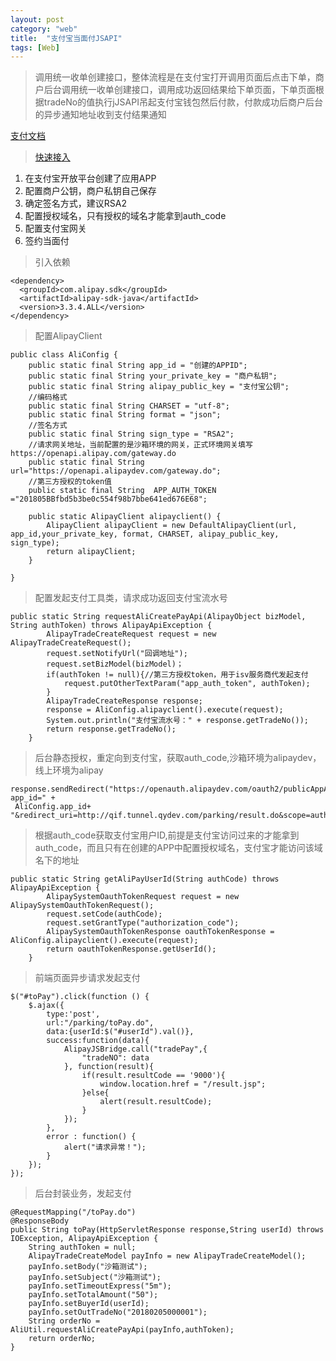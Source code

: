 ```yaml
---
layout: post
category: "web"
title:  "支付宝当面付JSAPI"
tags: [Web]
---
```



> 调用统一收单创建接口，整体流程是在支付宝打开调用页面后点击下单，商户后台调用统一收单创建接口，调用成功返回结果给下单页面，下单页面根据tradeNo的值执行jJSAPI吊起支付宝钱包然后付款，付款成功后商户后台的异步通知地址收到支付结果通知

[支付文档](https://docs.open.alipay.com/api_1/alipay.trade.create)



> [快速接入](https://docs.open.alipay.com/194/105170/)  


1. 在支付宝开放平台创建了应用APP
1. 配置商户公钥，商户私钥自己保存
1. 确定签名方式，建议RSA2
1. 配置授权域名，只有授权的域名才能拿到auth_code
2. 配置支付宝网关
2. 签约当面付

<!-- more -->


> 引入依赖  

	<dependency>
	  <groupId>com.alipay.sdk</groupId>
	  <artifactId>alipay-sdk-java</artifactId>
	  <version>3.3.4.ALL</version>
	</dependency>



> 配置AlipayClient

	public class AliConfig {
	    public static final String app_id = "创建的APPID";
	    public static final String your_private_key = "商户私钥";
	    public static final String alipay_public_key = "支付宝公钥";
	    //编码格式
	    public static final String CHARSET = "utf-8";
	    public static final String format = "json";
	    //签名方式
	    public static final String sign_type = "RSA2";
	    //请求网关地址，当前配置的是沙箱环境的网关，正式环境网关填写https://openapi.alipay.com/gateway.do
	    public static final String url="https://openapi.alipaydev.com/gateway.do";
	    //第三方授权的token值
	    public static final String  APP_AUTH_TOKEN ="201805BBfbd5b3be0c554f98b7bbe641ed676E68";
	    
	    public static AlipayClient alipayclient() {
	        AlipayClient alipayClient = new DefaultAlipayClient(url, app_id,your_private_key, format, CHARSET, alipay_public_key, sign_type);
	        return alipayClient;
	    }

	}
	    


> 配置发起支付工具类，请求成功返回支付宝流水号  

	public static String requestAliCreatePayApi(AlipayObject bizModel, String authToken) throws AlipayApiException {
	        AlipayTradeCreateRequest request = new AlipayTradeCreateRequest();
	        request.setNotifyUrl("回调地址");
	        request.setBizModel(bizModel)；
	        if(authToken != null){//第三方授权token，用于isv服务商代发起支付
	            request.putOtherTextParam("app_auth_token", authToken);
	        }
	        AlipayTradeCreateResponse response;
	        response = AliConfig.alipayclient().execute(request);
	        System.out.println("支付宝流水号：" + response.getTradeNo());
	        return response.getTradeNo();
	    }



> 后台静态授权，重定向到支付宝，获取auth_code,沙箱环境为alipaydev，线上环境为alipay  
	
	response.sendRedirect("https://openauth.alipaydev.com/oauth2/publicAppAuthorize.htm?app_id=" +
	 AliConfig.app_id+ "&redirect_uri=http://qif.tunnel.qydev.com/parking/result.do&scope=auth_base");
	                
          


> 根据auth_code获取支付宝用户ID,前提是支付宝访问过来的才能拿到auth_code，而且只有在创建的APP中配置授权域名，支付宝才能访问该域名下的地址
	
	public static String getAliPayUserId(String authCode) throws AlipayApiException {
	        AlipaySystemOauthTokenRequest request = new AlipaySystemOauthTokenRequest();
	        request.setCode(authCode);
	        request.setGrantType("authorization_code");
	        AlipaySystemOauthTokenResponse oauthTokenResponse = AliConfig.alipayclient().execute(request);
	        return oauthTokenResponse.getUserId();
	    }




> 前端页面异步请求发起支付  
	
	$("#toPay").click(function () {
        $.ajax({
            type:'post',
            url:"/parking/toPay.do",
            data:{userId:$("#userId").val()},
            success:function(data){
                AlipayJSBridge.call("tradePay",{
                    "tradeNO": data
                }, function(result){
                    if(result.resultCode == '9000'){
                        window.location.href = "/result.jsp";
                    }else{
                        alert(result.resultCode);
                    }
                });
            },
            error : function() {
                alert("请求异常！");
            }
        });
    });




> 后台封装业务，发起支付  

	@RequestMapping("/toPay.do")
    @ResponseBody
    public String toPay(HttpServletResponse response,String userId) throws IOException, AlipayApiException {
        String authToken = null;
        AlipayTradeCreateModel payInfo = new AlipayTradeCreateModel();
        payInfo.setBody("沙箱测试");
        payInfo.setSubject("沙箱测试");
        payInfo.setTimeoutExpress("5m");
        payInfo.setTotalAmount("50");
        payInfo.setBuyerId(userId);
        payInfo.setOutTradeNo("20180205000001");
        String orderNo = AliUtil.requestAliCreatePayApi(payInfo,authToken);
        return orderNo;
    }